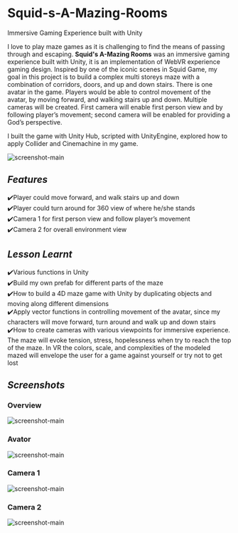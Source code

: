 # Squid-s-A-Mazing-Rooms
Immersive Gaming Experience built with Unity

I love to play maze games as it is challenging to find the means of passing through and escaping. 
**Squid's A-Mazing Rooms** was an immersive gaming experience built with Unity, it is an implementation of WebVR experience gaming design. 
Inspired by one of the iconic scenes in Squid Game, my goal in this project is to build a complex multi storeys maze with a combination of corridors, doors, and up and down stairs.
There is one avatar in the game. Players would be able to control movement of the avatar, by moving forward, and walking stairs up and down.
Multiple cameras will be created. First camera will enable first person view and by following player’s movement; second camera will be enabled for providing a God’s perspective.

I built the game with Unity Hub, scripted with UnityEngine, explored how to apply Collider and Cinemachine in my game.


<picture>
  <img src="https://github.com/phoenixindev/Squid-s-A-Mazing-Rooms/blob/main/AMaze1.PNG" alt="screenshot-main" style="width:auto;">
</picture>


## **_Features_** 
✔️Player could move forward, and walk stairs up and down <br>
✔️Player could turn around for 360 view of where he/she stands <br>
✔️Camera 1 for first person view and follow player’s movement <br>
✔️Camera 2 for overall environment view <br>

## **_Lesson Learnt_** 
✔️Various functions in Unity <br>
✔️Build my own prefab for different parts of the maze <br>
✔️How to build a 4D maze game with Unity by duplicating objects and moving along different dimensions <br>
✔️Apply vector functions in controlling movement of the avatar, since my characters will move forward, turn around and walk up and down stairs <br>
✔️How to create cameras with various viewpoints for immersive experience. The maze will evoke tension, stress, hopelessness when try to reach the top of the maze. In VR the colors, scale, and complexities of the modeled mazed will envelope the user for a game against yourself or try not to get lost<br>

## **_Screenshots_** 
### Overview
<picture>
    <img src="https://github.com/phoenixindev/Squid-s-A-Mazing-Rooms/blob/main/AMaze2.PNG" width="50%" alt="screenshot-main" style="width:auto;">
</picture>

### Avator
<picture>
    <img src="https://github.com/phoenixindev/Squid-s-A-Mazing-Rooms/blob/main/AMaze3.PNG" width="50%" alt="screenshot-main" style="width:auto;">
</picture>

### Camera 1
<picture>
    <img src="https://github.com/phoenixindev/Squid-s-A-Mazing-Rooms/blob/main/AMaze4.PNG" width="50%" alt="screenshot-main" style="width:auto;">
</picture>

### Camera 2
<picture>
    <img src="https://github.com/phoenixindev/Squid-s-A-Mazing-Rooms/blob/main/AMaze5.PNG" width="50%" alt="screenshot-main" style="width:auto;">
</picture>

